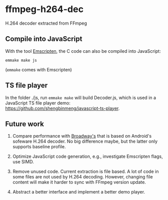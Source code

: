 # ffmpeg-h264-dec

H.264 decoder extracted from FFmpeg

## Compile into JavaScript

With the tool [Emscripten](http://kripken.github.io/emscripten-site/), the C code can also be compiled into JavaScript:

`emmake make js`

(`emmake` comes with Emscripten)

## TS file player

In the folder ./js, run `emmake make` will build Decoder.js, which is used in a JavaScript TS file player demo: <https://github.com/shengbinmeng/javascript-ts-player>.

## Future work

1. Compare performance with [Broadway's](https://github.com/mbebenita/Broadway) that is based on Android's sofeware H.264 decoder. No big difference maybe, but the latter only supports baseline profile.

2. Optimize JavaScript code generation, e.g., investigate Emscripten flags, use SIMD.

3. Remove unused code. Current extraction is file based. A lot of code in some files are not used by H.264 decoding. However, changing file content will make it harder to sync with FFmpeg version update.

4. Abstract a better interface and implement a better demo player.